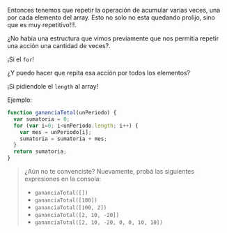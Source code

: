 Entonces tenemos que repetir la operación de acumular varias veces, una por cada elemento del array. Esto no solo no esta quedando prolijo, sino que es muy repetitivo!!!.

¿No habia una estructura que vimos previamente que nos permitia repetir una acción una cantidad de veces?.

¡Si el `for`!

¿Y puedo hacer que repita esa acción por todos los elementos?

¡Si pidiendole el `length` al array!

Ejemplo:

```javascript
function gananciaTotal(unPeriodo) {
  var sumatoria = 0;
  for (var i=0; i<unPeriodo.length; i++) {
    var mes = unPeriodo[i];
    sumatoria = sumatoria + mes;
  }
  return sumatoria;
}
```


> ¿Aún no te convenciste? Nuevamente, probá las siguientes expresiones en la consola:
>
> * `gananciaTotal([])`
> * `gananciaTotal([100])`
> * `gananciaTotal([100, 2])`
> * `gananciaTotal([2, 10, -20])`
> * `gananciaTotal([2, 10, -20, 0, 0, 10, 10])`



